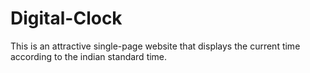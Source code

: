 # Digital-Clock<br>
This is an attractive single-page website that displays the current time according to the indian standard time. 
